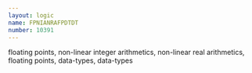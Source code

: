 ```yaml
---
layout: logic
name: FPNIANRAFPDTDT
number: 10391
---
```

floating points, non-linear integer arithmetics, non-linear real arithmetics, floating points, data-types, data-types